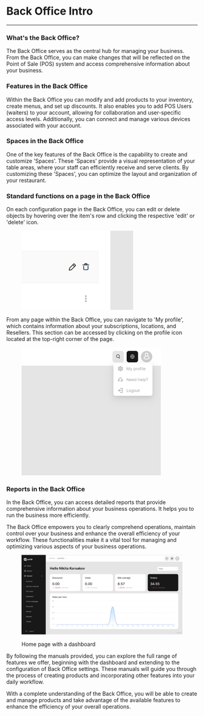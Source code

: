# Back Office Intro

***

### What's the Back Office?

The Back Office serves as the central hub for managing your business. From the Back Office, you can make changes that will be reflected on the Point of Sale (POS) system and access comprehensive information about your business.

### Features in the Back Office

Within the Back Office you can modify and add products to your inventory, create menus, and set up discounts. It also enables you to add POS Users (waiters) to your account, allowing for collaboration and user-specific access levels. Additionally, you can connect and manage various devices associated with your account.

### Spaces in the Back Office

One of the key features of the Back Office is the capability to create and customize 'Spaces'. These 'Spaces' provide a visual representation of your table areas, where your staff can efficiently receive and serve clients. By customizing these 'Spaces', you can optimize the layout and organization of your restaurant.

### Standard functions on a page in the Back Office

On each configuration page in the Back Office, you can edit or delete objects by hovering over the item's row and clicking the respective 'edit' or 'delete' icon.

<figure><img src=".gitbook/assets/Screenshot (18).png" alt=""><figcaption></figcaption></figure>

From any page within the Back Office, you can navigate to 'My profile', which contains information about your subscriptions, locations, and Resellers. This section can be accessed by clicking on the profile icon located at the top-right corner of the page.

<figure><img src=".gitbook/assets/need-help (1).webp" alt="" width="367"><figcaption></figcaption></figure>

### Reports in the Back Office

In the Back Office, you can access detailed reports that provide comprehensive information about your business operations. It helps you to run the business more efficiently.

The Back Office empowers you to clearly comprehend operations, maintain control over your business and enhance the overall efficiency of your workflow. These functionalities make it a vital tool for managing and optimizing various aspects of your business operations.

<figure><img src=".gitbook/assets/homepage.jpg" alt=""><figcaption><p>Home page with a dashboard</p></figcaption></figure>

By following the manuals provided, you can explore the full range of features we offer, beginning with the dashboard and extending to the configuration of Back Office settings. These manuals will guide you through the process of creating products and incorporating other features into your daily workflow.

With a complete understanding of the Back Office, you will be able to create and manage products and take advantage of the available features to enhance the efficiency of your overall operations.
